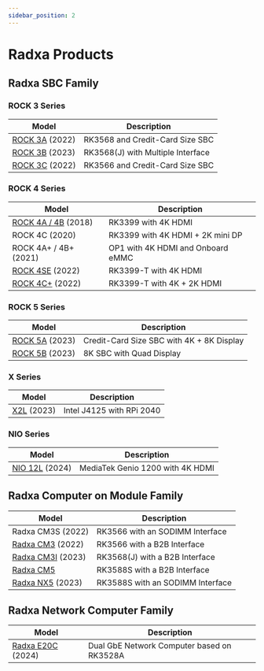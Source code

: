```yaml
---
sidebar_position: 2
---
```


# Radxa Products

## Radxa SBC Family

### ROCK 3 Series

| Model                            | Description                       |
| -------------------------------- | --------------------------------- |
| [ROCK 3A](/rock3/rock3a/) (2022) | RK3568 and Credit-Card Size SBC   |
| [ROCK 3B](/rock3/rock3b/) (2023) | RK3568(J) with Multiple Interface |
| [ROCK 3C](/rock3/rock3c/) (2022) | RK3566 and Credit-Card Size SBC   |

### ROCK 4 Series

| Model                                  | Description                       |
| -------------------------------------- | --------------------------------- |
| [ROCK 4A / 4B](/rock4/rock4ab/) (2018) | RK3399 with 4K HDMI               |
| ROCK 4C (2020)                         | RK3399 with 4K HDMI + 2K mini DP  |
| ROCK 4A+ / 4B+ (2021)                  | OP1 with 4K HDMI and Onboard eMMC |
| [ROCK 4SE](/rock4/rock4se/) (2022)     | RK3399-T with 4K HDMI             |
| [ROCK 4C+](/rock4/rock4c+/) (2022)     | RK3399-T with 4K + 2K HDMI        |

### ROCK 5 Series

| Model                            | Description                               |
| -------------------------------- | ----------------------------------------- |
| [ROCK 5A](/rock5/rock5a/) (2023) | Credit-Card Size SBC with 4K + 8K Display |
| [ROCK 5B](/rock5/rock5b/) (2023) | 8K SBC with Quad Display                  |

### X Series

| Model                | Description               |
| -------------------- | ------------------------- |
| [X2L](/x/x2l) (2023) | Intel J4125 with RPi 2040 |

### NIO Series

| Model                      | Description                      |
| -------------------------- | -------------------------------- |
| [NIO 12L](/nio/12l) (2024) | MediaTek Genio 1200 with 4K HDMI |

## Radxa Computer on Module Family

| Model                                      | Description                      |
| ------------------------------------------ | -------------------------------- |
| Radxa CM3S (2022)                          | RK3566 with an SODIMM Interface  |
| [Radxa CM3](/compute-module/cm3/) (2022)   | RK3566 with a B2B Interface      |
| [Radxa CM3I](/compute-module/cm3i/) (2023) | RK3568(J) with a B2B Interface   |
| [Radxa CM5](/compute-module/cm5/)          | RK3588S with a B2B Interface     |
| [Radxa NX5](/compute-module/nx5/) (2023)   | RK3588S with an SODIMM Interface |

## Radxa Network Computer Family

| Model                         | Description                                |
| ----------------------------- | ------------------------------------------ |
| [Radxa E20C](/e/e20c/) (2024) | Dual GbE Network Computer based on RK3528A |
